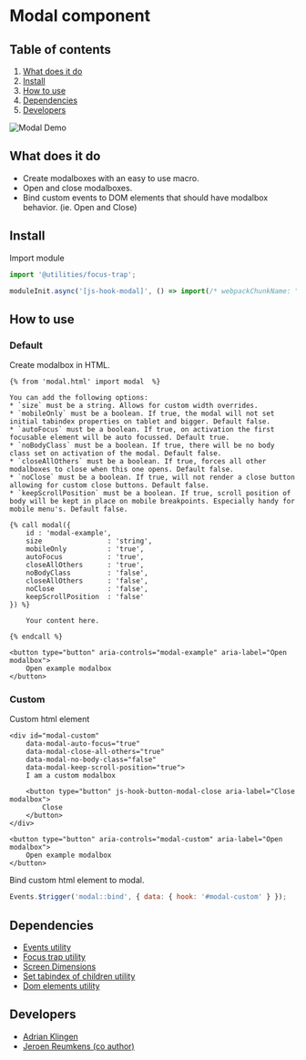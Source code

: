 
# Modal component

## Table of contents
1. [What does it do](#markdown-header-what-does-it-do)
2. [Install](#markdown-header-install)
3. [How to use](#markdown-header-how-to-use)
4. [Dependencies](#markdown-header-dependencies)
5. [Developers](#markdown-header-developers)

![Modal Demo](https://media.giphy.com/media/3BMtWjq6gBFu8iHqsS/giphy.gif)

## What does it do
* Create modalboxes with an easy to use macro.
* Open and close modalboxes.
* Bind custom events to DOM elements that should have modalbox behavior. (ie. Open and Close)

## Install
Import module
```javascript
import '@utilities/focus-trap';

moduleInit.async('[js-hook-modal]', () => import(/* webpackChunkName: "Modal" */'@components/modal'));
```

## How to use

### Default

Create modalbox in HTML.
```htmlmixed
{% from 'modal.html' import modal  %}

You can add the following options:
* `size` must be a string. Allows for custom width overrides.
* `mobileOnly` must be a boolean. If true, the modal will not set initial tabindex properties on tablet and bigger. Default false.
* `autoFocus` must be a boolean. If true, on activation the first focusable element will be auto focussed. Default true.
* `noBodyClass` must be a boolean. If true, there will be no body class set on activation of the modal. Default false.
* `closeAllOthers` must be a boolean. If true, forces all other modalboxes to close when this one opens. Default false.
* `noClose` must be a boolean. If true, will not render a close button allowing for custom close buttons. Default false.
* `keepScrollPosition` must be a boolean. If true, scroll position of body will be kept in place on mobile breakpoints. Especially handy for mobile menu's. Default false.

{% call modal({
    id : 'modal-example',
    size                : 'string',
    mobileOnly          : 'true',
    autoFocus           : 'true',
    closeAllOthers      : 'true',
    noBodyClass         : 'false',
    closeAllOthers      : 'false',
    noClose             : 'false',
    keepScrollPosition  : 'false'
}) %}

    Your content here.

{% endcall %}

<button type="button" aria-controls="modal-example" aria-label="Open modalbox">
    Open example modalbox
</button>

```

### Custom

Custom html element
```htmlmixed
<div id="modal-custom"
    data-modal-auto-focus="true"
    data-modal-close-all-others="true"
    data-modal-no-body-class="false"
    data-modal-keep-scroll-position="true">
    I am a custom modalbox

    <button type="button" js-hook-button-modal-close aria-label="Close modalbox">
        Close
    </button>
</div>

<button type="button" aria-controls="modal-custom" aria-label="Open modalbox">
    Open example modalbox
</button>

```

Bind custom html element to modal.
```javascript
Events.$trigger('modal::bind', { data: { hook: '#modal-custom' } });
```

## Dependencies
* [Events utility](/utilities/events/)
* [Focus trap utility](/utilities/focus-trap/)
* [Screen Dimensions](/utilities/screen-dimensions/README.md)
* [Set tabindex of children utility](/utilities/set-tabindex-of-children)
* [Dom elements utility](/utilities/dom-elements)

## Developers
* [Adrian Klingen](mailto:adrian.klingen@deptagency.com)
* [Jeroen Reumkens (co author)](mailto:jeroen.reumkens@tamtam.nl)
